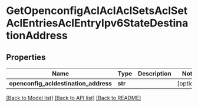 # GetOpenconfigAclAclAclSetsAclSetAclEntriesAclEntryIpv6StateDestinationAddress

## Properties
Name | Type | Description | Notes
------------ | ------------- | ------------- | -------------
**openconfig_acldestination_address** | **str** |  | [optional] 

[[Back to Model list]](../README.md#documentation-for-models) [[Back to API list]](../README.md#documentation-for-api-endpoints) [[Back to README]](../README.md)


